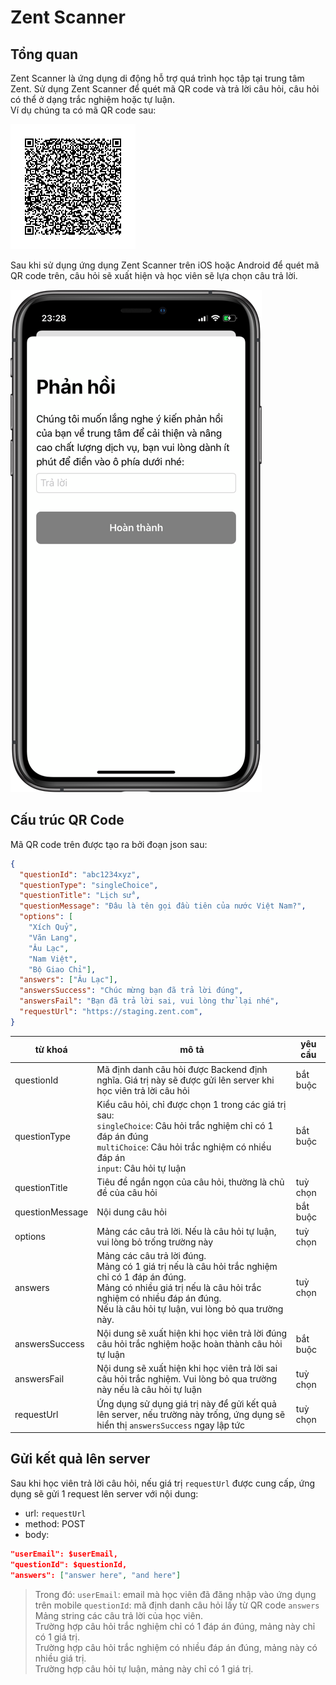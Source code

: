 # Zent Scanner

## Tổng quan

Zent Scanner là ứng dụng di động hỗ trợ quá trình học tập tại trung tâm Zent. Sử dụng Zent Scanner để quét mã QR code và trả lời câu hỏi, câu hỏi có thể ở dạng trắc nghiệm hoặc tự luận.  
Ví dụ chúng ta có mã QR code sau:

![](srcs/qrcode.png)

Sau khi sử dụng ứng dụng Zent Scanner trên iOS hoặc Android để quét mã QR code trên, câu hỏi sẽ xuất hiện và học viên sẽ lựa chọn câu trả lời.

![](srcs/rendered.png)

## Cấu trúc QR Code

Mã QR code trên được tạo ra bởi đoạn json sau:

```json
{
  "questionId": "abc1234xyz",
  "questionType": "singleChoice",
  "questionTitle": "Lịch sử",
  "questionMessage": "Đâu là tên gọi đầu tiên của nước Việt Nam?",
  "options": [
    "Xích Quỷ",
    "Văn Lang",
    "Âu Lạc",
    "Nam Việt",
    "Bộ Giao Chỉ"],
  "answers": ["Âu Lạc"],
  "answersSuccess": "Chúc mừng bạn đã trả lời đúng",
  "answersFail": "Bạn đã trả lời sai, vui lòng thử lại nhé",
  "requestUrl": "https://staging.zent.com",
}
```


| từ khoá | mô tả | yêu cầu |
| ----- | ----- | ----- |
| questionId | Mã định danh câu hỏi được Backend định nghĩa. Giá trị này sẽ được gửi lên server khi học viên trả lời câu hỏi | bắt buộc |
| questionType | Kiểu câu hỏi, chỉ được chọn 1 trong các giá trị sau: <br> `singleChoice`: Câu hỏi trắc nghiệm chỉ có 1 đáp án đúng <br> `multiChoice`: Câu hỏi trắc nghiệm có nhiều đáp án <br> `input`: Câu hỏi tự luận | bắt buộc |
| questionTitle | Tiêu đề ngắn ngọn của câu hỏi, thường là chủ đề của câu hỏi | tuỳ chọn |
| questionMessage | Nội dung câu hỏi | bắt buộc |
| options | Mảng các câu trả lời. Nếu là câu hỏi tự luận, vui lòng bỏ trống trường này | tuỳ chọn |
| answers | Mảng các câu trả lời đúng. <br> Mảng có 1 giá trị nếu là câu hỏi trắc nghiệm chỉ có 1 đáp án đúng. <br> Mảng có nhiều giá trị nếu là câu hỏi trắc nghiệm có nhiều đáp án đúng. <br> Nếu là câu hỏi tự luận, vui lòng bỏ qua trường này. | tuỳ chọn |
| answersSuccess | Nội dung sẽ xuất hiện khi học viên trả lời đúng câu hỏi trắc nghiệm hoặc hoàn thành câu hỏi tự luận | bắt buộc |
| answersFail | Nội dung sẽ xuất hiện khi học viên trả lời sai câu hỏi trắc nghiệm. Vui lòng bỏ qua trường này nếu là câu hỏi tự luận | tuỳ chọn |
| requestUrl | Ứng dụng sử dụng giá trị này để gửi kết quả lên server, nếu trường này trống, ứng dụng sẽ hiển thị `answersSuccess` ngay lập tức | tuỳ chọn |

## Gửi kết quả lên server

Sau khi học viên trả lời câu hỏi, nếu giá trị `requestUrl` được cung cấp, ứng dụng sẽ gửi 1 request lên server với nội dung:  
* url: `requestUrl`
* method: POST
* body:
```json
"userEmail": $userEmail,
"questionId": $questionId,
"answers": ["answer here", "and here"]
```

> Trong đó:
> `userEmail`: email mà học viên đã đăng nhập vào ứng dụng trên mobile
> `questionId`: mã định danh câu hỏi lấy từ QR code
> `answers` Mảng string các câu trả lời của học viên. <br> Trường hợp câu hỏi trắc nghiệm chỉ có 1 đáp án đúng, mảng này chỉ có 1 giá trị. <br> Trường hợp câu hỏi trắc nghiệm có nhiều đáp án đúng, mảng này có nhiều giá trị. <br> Trường hợp câu hỏi tự luận, mảng này chỉ có 1 giá trị.
